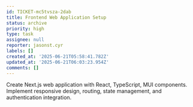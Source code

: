 ```yaml
---
id: TICKET-mc5tvsza-2dab
title: Frontend Web Application Setup
status: archive
priority: high
type: task
assignee: null
reporter: jasonst.cyr
labels: []
created_at: '2025-06-21T05:58:41.782Z'
updated_at: '2025-06-21T06:03:23.954Z'
comments: []
---
```


Create Next.js web application with React, TypeScript, MUI components. Implement responsive design, routing, state management, and authentication integration.